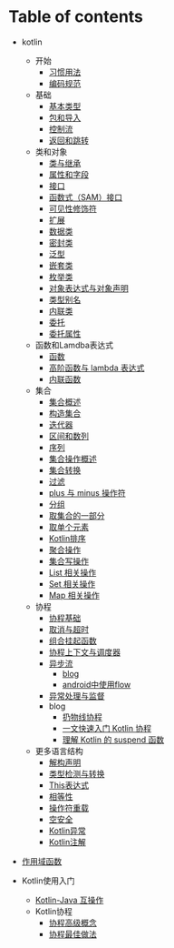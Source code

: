 # Table of contents

* kotlin
  * 开始
    * [习惯用法](习惯用法.md)
    * [编码规范](编码规范.md)
  * 基础
    + [基本类型](基本类型.md)
    + [包和导入](包和导入.md)
    + [控制流](控制流.md)
    + [返回和跳转](返回和跳转.md)
  * 类和对象
    + [类与继承](类与继承.md)
    + [属性和字段](属性和字段.md)
    + [接口](接口.md)
    + [函数式（SAM）接口](函数式（SAM）接口.md)
    + [可见性修饰符](可见性修饰符.md)
    + [扩展](扩展.md)
    + [数据类](数据类.md)
    + [密封类](密封类.md)
    + [泛型](泛型.md)
    + [嵌套类](嵌套类.md)
    + [枚举类](枚举类.md)
    + [对象表达式与对象声明](对象表达式与对象声明.md)
    + [类型别名](类型别名.md)
    + [内联类](内联类.md)
    + [委托](委托.md)
    + [委托属性](委托属性.md)
  * 函数和Lamdba表达式
    + [函数](函数.md)
    + [高阶函数与 lambda 表达式](高阶函数与lambda表达式.md)
    + [内联函数](内联函数.md)
  * 集合
    * [集合概述](集合概述.md)
    * [构造集合](构造集合.md)
    * [迭代器](迭代器.md)
    * [区间和数列](区间和数列.md)
    * [序列](序列.md)
    * [集合操作概述](集合操作概述.md)
    * [集合转换](集合转换.md)
    * [过滤](过滤.md)
    * [plus 与 minus 操作符](plus与minus操作符.md)
    * [分组](分组.md)
    * [取集合的一部分](取集合的一部分.md)
    * [取单个元素](取单个元素.md)
    * [Kotlin排序](Kotlin排序.md)
    * [聚合操作](集合聚合操作.md)
    * [集合写操作](集合写操作.md)
    * [List 相关操作](List相关操作.md)
    * [Set 相关操作](Set相关操作.md)
    * [Map 相关操作](Map相关操作.md)
  * 协程
    * [协程基础](协程基础.md)
    * [取消与超时](取消与超时.md)
    * [组合挂起函数](组合挂起函数.md)
    * [协程上下文与调度器](协程上下文与调度器.md)
    * [异步流](异步流.md)
      * [blog](异步流Blog.md)
      * [android中使用flow](android中使用flow.md)
    * [异常处理与监督](异常处理与监督.md)
    * blog
      * [扔物线协程](扔物线协程.md)
      * [一文快速入门 Kotlin 协程](一文快速入门Kotlin协程.md)
      * [理解 Kotlin 的 suspend 函数](理解Kotlin的suspend函数.md)
  * 更多语言结构
    * [解构声明](解构声明.md)
    * [类型检测与转换](类型检测与转换.md)
    * [This表达式](This表达式.md)
    * [相等性](相等性.md)
    * [操作符重载](操作符重载.md)
    * [空安全](空安全.md)
    * [Kotlin异常](Kotlin异常.md)
    * [Kotlin注解](Kotlin注解.md)
* [作用域函数](作用域函数.md)
  
* Kotlin使用入门

  * [Kotlin-Java 互操作](Kotlin-Java互操作.md)
  * Kotlin协程
    * [协程高级概念](协程高级概念.md)
    * [协程最佳做法](协程最佳做法.md)